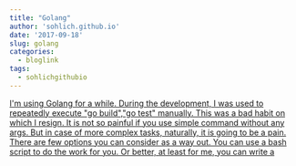 ```yaml
---
title: "Golang"
author: 'sohlich.github.io'
date: '2017-09-18'
slug: golang
categories:
  - bloglink
tags:
  - sohlichgithubio
---
```


[I'm using Golang for a while. During the development, I was used to repeatedly execute "go build","go test" manually. This was a bad habit on which I resign. It is not so painful if you use simple command without any args. But in case of more complex tasks, naturally, it is going to be a pain. There are few options you can consider as a way out. You can use a bash script to do the work for you. Or better, at least for me, you can write a<i class="fas fa-external-link-alt"></i>](https://sohlich.github.io/post/go_makefile/)

